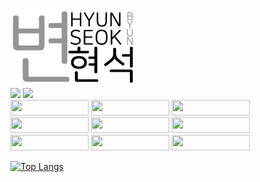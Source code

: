 <img src="img/image1.png" width="200px"></img>
<br/>
<a href="https://hbyun.tistory.com/"><img src="https://t1.daumcdn.net/tistory_admin/static/top/favicon_0630.ico" width="36px"></a>
<a href="mailto:gumyoincirno@gmail.com"><img src="https://ssl.gstatic.com/ui/v1/icons/mail/rfr/gmail.ico" width="36px"></a><br>
<img src="https://bicon.gumyo.net/api/icon?width=1250&height=250&icon=ts&text=TypeScript&bgColor=%230066C6&borderRadius=20&textColor=%23FFF" height="25px" width="125px" />
<img src="https://bicon.gumyo.net/api/icon?width=1250&height=250&icon=js&text=JavaScript&bgColor=%23EC0&borderRadius=20&textColor=%23000" height="25px" width="125px" />
<img src="https://bicon.gumyo.net/api/icon?width=1250&height=250&icon=java&text=J+a+v+a&bgColor=%23F5F5F5&borderRadius=20&textColor=%23000" height="25px" width="125px" />
<br>
<img src="https://bicon.gumyo.net/api/icon?width=1250&height=250&icon=react&text=R+e+a+c+t&bgColor=%23ADF&borderRadius=20&textColor=%23000" height="25px" width="125px" />
<img src="https://bicon.gumyo.net/api/icon?width=1250&height=250&icon=vue&text=V+u+e&bgColor=%23AFA&borderRadius=20&textColor=%23000" height="25px" width="125px" />
<img src="https://bicon.gumyo.net/api/icon?width=1250&height=250&icon=svelte&text=S+v+e+l+t&bgColor=%23FCC&borderRadius=20&textColor=%23000" height="25px" width="125px" />
<br>
<img src="https://bicon.gumyo.net/api/icon?width=1250&height=250&icon=next&text=N+e+x+t+.+J+S&bgColor=%23FAFAFA&borderRadius=20&textColor=%23000" height="25px" width="125px" />
<img src="https://bicon.gumyo.net/api/icon?width=1250&height=250&icon=spring&text=Spring+boot&bgColor=%23DFC&borderRadius=20&textColor=%23000" height="25px" width="125px" />
<img src="https://bicon.gumyo.net/api/icon?width=1250&height=250&icon=express&text=Express.JS&bgColor=%23999&borderRadius=20&textColor=%23FFF" height="25px" width="125px" />


[![Top Langs](https://github-readme-stats.vercel.app/api/top-langs/?username=B-HS&layout=compact&hide=javascript,html,css,c%2B%2B,scss,sass,cmake,mdx)](https://github.com/b-hs)

